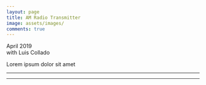 ```yaml
---
layout: page
title: AM Radio Transmitter
image: assets/images/
comments: true
---
```

April 2019<br>
with Luis Collado<br>

Lorem ipsum dolor sit amet

<hr class="major" />


<div class="container" id="gallery"></div>

<script type="text/javascript" src="assets/js/generategallery.js"></script>
<script>
  var filenames = [
    "file1.jpg"
  ];
  var captions = [
    "caption"
  ];

  <!-- Note that we need to call this BEFORE gallery.js is loaded -->
  generateGalleryHTML(filenames, captions);
</script>

<hr class="major" />
<link rel="stylesheet" href="assets/css/gallery.css">
<script type="text/javascript" src="assets/js/gallery.js"></script>